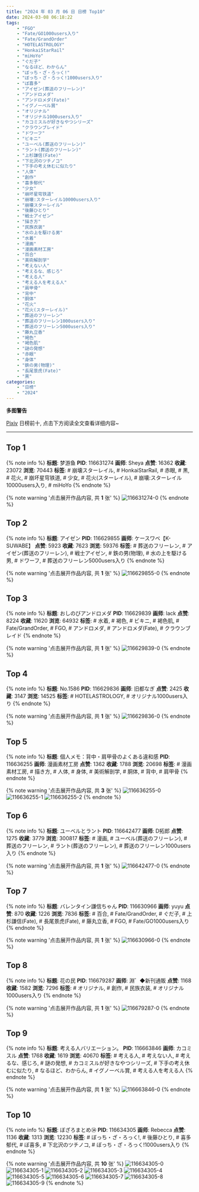 ```yaml
---
title: "2024 年 03 月 06 日 日榜 Top10"
date: 2024-03-08 06:18:22
tags:
    - "FGO"
    - "Fate/GO1000users入り"
    - "Fate/GrandOrder"
    - "HOTELASTROLOGY"
    - "HonkaiStarRail"
    - "miHoYo"
    - "ぐだ子"
    - "なるほど、わからん"
    - "ぼっち・ざ・ろっく!"
    - "ぼっち・ざ・ろっく!1000users入り"
    - "ぼ喜多"
    - "アイゼン(葬送のフリーレン)"
    - "アンドロメダ"
    - "アンドロメダ(Fate)"
    - "イグノーベル賞"
    - "オリジナル"
    - "オリジナル1000users入り"
    - "カコミスルが好きなやつシリーズ"
    - "クラウンブレイド"
    - "ドワーフ"
    - "ビキニ"
    - "ユーベル(葬送のフリーレン)"
    - "ラント(葬送のフリーレン)"
    - "上杉謙信(Fate)"
    - "下北沢のツチノコ"
    - "下手の考え休むに似たり"
    - "人体"
    - "創作"
    - "喜多郁代"
    - "少女"
    - "崩坏星穹铁道"
    - "崩壊:スターレイル10000users入り"
    - "崩壊スターレイル"
    - "後藤ひとり"
    - "戦士アイゼン"
    - "描き方"
    - "民族衣装"
    - "水の上を駆ける男"
    - "水着"
    - "漫画"
    - "漫画素材工房"
    - "百合"
    - "美術解剖学"
    - "考えない人"
    - "考えるな、感じろ"
    - "考える人"
    - "考える人を考える人"
    - "肩甲骨"
    - "背中"
    - "胴体"
    - "花火"
    - "花火(スターレイル)"
    - "葬送のフリーレン"
    - "葬送のフリーレン1000users入り"
    - "葬送のフリーレン5000users入り"
    - "藤丸立香"
    - "褐色"
    - "褐色肌"
    - "謎の発想"
    - "赤眼"
    - "身体"
    - "鉄の男(物理)"
    - "長尾景虎(Fate)"
    - "黒"
categories:
    - "日榜"
    - "2024"
---
```


<i class="fa fa-triangle-exclamation"></i>**多图警告**<i class="fa fa-triangle-exclamation"></i>

[Pixiv](https://www.pixiv.net/) 日榜前十, 点击下方阅读全文查看详细内容~

<!-- more -->

---

## Top 1

{% note info %}
**标题**: 梦游鱼
**PID**: 116631274 **画师**: Sheya
**点赞**: 16362 **收藏**: 23072 **浏览**: 70443
**标签**: # 崩壊スターレイル, # HonkaiStarRail, # 赤眼, # 黒, # 花火, # 崩坏星穹铁道, # 少女, # 花火(スターレイル), # 崩壊:スターレイル10000users入り, # miHoYo
{% endnote %}

{% note warning '点击展开作品内容, 共 **1** 张' %}
![116631274-0](https://i.pixiv.re/img-original/img/2024/03/05/00/32/27/116631274_p0.jpg)
{% endnote %}

## Top 2

{% note info %}
**标题**: アイゼン
**PID**: 116629855 **画师**: ケースワベ【K-SUWABE】
**点赞**: 5923 **收藏**: 7623 **浏览**: 59376
**标签**: # 葬送のフリーレン, # アイゼン(葬送のフリーレン), # 戦士アイゼン, # 鉄の男(物理), # 水の上を駆ける男, # ドワーフ, # 葬送のフリーレン5000users入り
{% endnote %}

{% note warning '点击展开作品内容, 共 **1** 张' %}
![116629855-0](https://i.pixiv.re/img-original/img/2024/03/05/00/00/17/116629855_p0.jpg)
{% endnote %}

## Top 3

{% note info %}
**标题**: おしのびアンドロメダ
**PID**: 116629839 **画师**: lack
**点赞**: 8224 **收藏**: 11620 **浏览**: 64932
**标签**: # 水着, # 褐色, # ビキニ, # 褐色肌, # Fate/GrandOrder, # FGO, # アンドロメダ, # アンドロメダ(Fate), # クラウンブレイド
{% endnote %}

{% note warning '点击展开作品内容, 共 **1** 张' %}
![116629839-0](https://i.pixiv.re/img-original/img/2024/03/05/00/00/14/116629839_p0.png)
{% endnote %}

## Top 4

{% note info %}
**标题**: No.1586
**PID**: 116629836 **画师**: 旧都なぎ
**点赞**: 2425 **收藏**: 3147 **浏览**: 14525
**标签**: # HOTELASTROLOGY, # オリジナル1000users入り
{% endnote %}

{% note warning '点击展开作品内容, 共 **1** 张' %}
![116629836-0](https://i.pixiv.re/img-original/img/2024/03/05/00/00/14/116629836_p0.png)
{% endnote %}

## Top 5

{% note info %}
**标题**: 個人メモ：背中・肩甲骨のよくある違和感
**PID**: 116636255 **画师**: 漫画素材工房
**点赞**: 1362 **收藏**: 1788 **浏览**: 20698
**标签**: # 漫画素材工房, # 描き方, # 人体, # 身体, # 美術解剖学, # 胴体, # 背中, # 肩甲骨
{% endnote %}

{% note warning '点击展开作品内容, 共 **3** 张' %}
![116636255-0](https://i.pixiv.re/img-original/img/2024/03/05/06/00/04/116636255_p0.jpg)
![116636255-1](https://i.pixiv.re/img-original/img/2024/03/05/06/00/04/116636255_p1.jpg)
![116636255-2](https://i.pixiv.re/img-original/img/2024/03/05/06/00/04/116636255_p2.jpg)
{% endnote %}

## Top 6

{% note info %}
**标题**: ユーベルとラント
**PID**: 116642477 **画师**: D拓郎
**点赞**: 1275 **收藏**: 3779 **浏览**: 300817
**标签**: # 漫画, # ユーベル(葬送のフリーレン), # 葬送のフリーレン, # ラント(葬送のフリーレン), # 葬送のフリーレン1000users入り
{% endnote %}

{% note warning '点击展开作品内容, 共 **1** 张' %}
![116642477-0](https://i.pixiv.re/img-original/img/2024/03/05/14/06/01/116642477_p0.png)
{% endnote %}

## Top 7

{% note info %}
**标题**: バレンタイン謙信ちゃん
**PID**: 116630966 **画师**: yuyu
**点赞**: 870 **收藏**: 1226 **浏览**: 7836
**标签**: # 百合, # Fate/GrandOrder, # ぐだ子, # 上杉謙信(Fate), # 長尾景虎(Fate), # 藤丸立香, # FGO, # Fate/GO1000users入り
{% endnote %}

{% note warning '点击展开作品内容, 共 **1** 张' %}
![116630966-0](https://i.pixiv.re/img-original/img/2024/03/05/00/24/05/116630966_p0.png)
{% endnote %}

## Top 8

{% note info %}
**标题**: 花の民
**PID**: 116679287 **画师**: 淵゛◆新刊通販
**点赞**: 1168 **收藏**: 1582 **浏览**: 7296
**标签**: # オリジナル, # 創作, # 民族衣装, # オリジナル1000users入り
{% endnote %}

{% note warning '点击展开作品内容, 共 **1** 张' %}
![116679287-0](https://i.pixiv.re/img-original/img/2024/03/06/21/11/48/116679287_p0.jpg)
{% endnote %}

## Top 9

{% note info %}
**标题**: 考える人バリエーション。
**PID**: 116663846 **画师**: カコミスル
**点赞**: 1768 **收藏**: 1619 **浏览**: 40670
**标签**: # 考える人, # 考えない人, # 考えるな、感じろ, # 謎の発想, # カコミスルが好きなやつシリーズ, # 下手の考え休むに似たり, # なるほど、わからん, # イグノーベル賞, # 考える人を考える人
{% endnote %}

{% note warning '点击展开作品内容, 共 **1** 张' %}
![116663846-0](https://i.pixiv.re/img-original/img/2024/03/06/06/45/53/116663846_p0.jpg)
{% endnote %}

## Top 10

{% note info %}
**标题**: ぼざろまとめ㉞
**PID**: 116634305 **画师**: Rebecca
**点赞**: 1136 **收藏**: 1313 **浏览**: 12230
**标签**: # ぼっち・ざ・ろっく!, # 後藤ひとり, # 喜多郁代, # ぼ喜多, # 下北沢のツチノコ, # ぼっち・ざ・ろっく!1000users入り
{% endnote %}

{% note warning '点击展开作品内容, 共 **10** 张' %}
![116634305-0](https://i.pixiv.re/img-original/img/2024/03/05/02/57/37/116634305_p0.png)
![116634305-1](https://i.pixiv.re/img-original/img/2024/03/05/02/57/37/116634305_p1.png)
![116634305-2](https://i.pixiv.re/img-original/img/2024/03/05/02/57/37/116634305_p2.png)
![116634305-3](https://i.pixiv.re/img-original/img/2024/03/05/02/57/37/116634305_p3.png)
![116634305-4](https://i.pixiv.re/img-original/img/2024/03/05/02/57/37/116634305_p4.png)
![116634305-5](https://i.pixiv.re/img-original/img/2024/03/05/02/57/37/116634305_p5.png)
![116634305-6](https://i.pixiv.re/img-original/img/2024/03/05/02/57/37/116634305_p6.png)
![116634305-7](https://i.pixiv.re/img-original/img/2024/03/05/02/57/37/116634305_p7.png)
![116634305-8](https://i.pixiv.re/img-original/img/2024/03/05/02/57/37/116634305_p8.png)
![116634305-9](https://i.pixiv.re/img-original/img/2024/03/05/02/57/37/116634305_p9.png)
{% endnote %}
